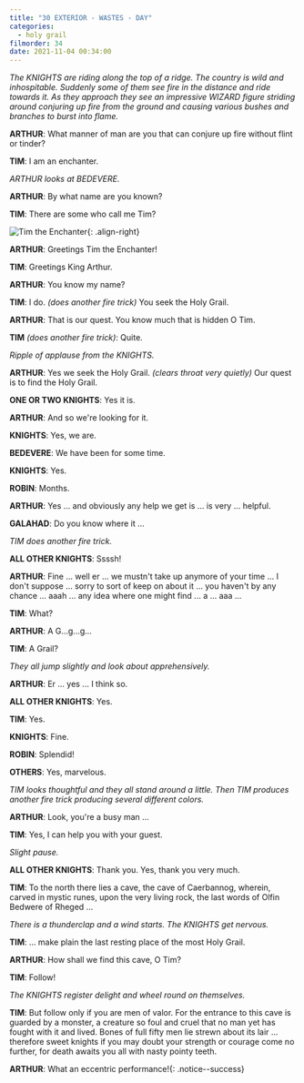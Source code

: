 ```yaml
---
title: "30 EXTERIOR - WASTES - DAY"
categories:
  - holy grail
filmorder: 34
date: 2021-11-04 00:34:00
---
```


_The KNIGHTS are riding along the top of a ridge. The country is wild and inhospitable. Suddenly some of them see fire in the distance and ride towards it. As they approach they see an impressive WIZARD figure striding around conjuring up fire from the ground and causing various bushes and branches to burst into flame._

**ARTHUR**: What manner of man are you that can conjure up fire without flint or tinder?

**TIM**: I am an enchanter.

_ARTHUR looks at BEDEVERE._

**ARTHUR**: By what name are you known?

**TIM**: There are some who call me Tim?

![Tim the Enchanter](https://old.mzonline.com/python/hgimages/tim.jpg){: .align-right}

**ARTHUR**: Greetings Tim the Enchanter!

**TIM**: Greetings King Arthur.

**ARTHUR**: You know my name?

**TIM**: I do. _(does another fire trick)_ You seek the Holy Grail.

**ARTHUR**: That is our quest. You know much that is hidden O Tim.

**TIM** _(does another fire trick)_: Quite.

_Ripple of applause from the KNIGHTS._

**ARTHUR**: Yes we seek the Holy Grail. _(clears throat very quietly)_ Our quest is to find the Holy Grail.

**ONE OR TWO KNIGHTS**: Yes it is.

**ARTHUR**: And so we're looking for it.

**KNIGHTS**: Yes, we are.

**BEDEVERE**: We have been for some time.

**KNIGHTS**: Yes.

**ROBIN**: Months.

**ARTHUR**: Yes ... and obviously any help we get is ... is very ... helpful.

**GALAHAD**: Do you know where it ...

_TIM does another fire trick._

**ALL OTHER KNIGHTS**: Ssssh!

**ARTHUR**: Fine ... well er ... we mustn't take up anymore of your time ... I don't suppose ... sorry to sort of keep on about it ... you haven't by any chance ... aaah ... any idea where one might find ... a ... aaa ...

**TIM**: What?

**ARTHUR**: A G...g...g...

**TIM**: A Grail?

_They all jump slightly and look about apprehensively._

**ARTHUR**: Er ... yes ... I think so.

**ALL OTHER KNIGHTS**: Yes.

**TIM**: Yes.

**KNIGHTS**: Fine.

**ROBIN**: Splendid!

**OTHERS**: Yes, marvelous.

_TIM looks thoughtful and they all stand around a little. Then TIM produces another fire trick producing several different colors._

**ARTHUR**: Look, you're a busy man ...

**TIM**: Yes, I can help you with your guest.

_Slight pause._

**ALL OTHER KNIGHTS**: Thank you. Yes, thank you very much.

**TIM**: To the north there lies a cave, the cave of Caerbannog, wherein, carved in mystic runes, upon the very living rock, the last words of Olfin Bedwere of Rheged ...

_There is a thunderclap and a wind starts. The KNIGHTS get nervous._

**TIM**: ... make plain the last resting place of the most Holy Grail.

**ARTHUR**: How shall we find this cave, O Tim?

**TIM**: Follow!

_The KNIGHTS register delight and wheel round on themselves._

**TIM**: But follow only if you are men of valor. For the entrance to this cave is guarded by a monster, a creature so foul and cruel that no man yet has fought with it and lived. Bones of full fifty men lie strewn about its lair ... therefore sweet knights if you may doubt your strength or courage come no further, for death awaits you all with nasty pointy teeth.

<span>**ARTHUR**: What an eccentric performance!</span>{: .notice--success} 